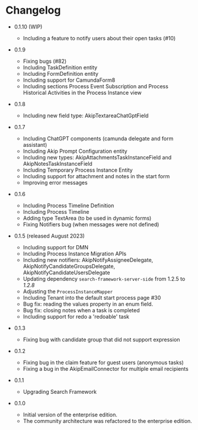 # Changelog

* 0.1.10 (WIP)
  * Including a feature to notify users about their open tasks (#10) 

* 0.1.9
  * Fixing bugs (#82)
  * Including TaskDefinition entity
  * Including FormDefinition entity
  * Including support for CamundaForm8
  * Including sections Process Event Subscription and Process Historical Activities in the Process Instance view  

* 0.1.8
  * Including new field type: AkipTextareaChatGptField

* 0.1.7
  * Including ChatGPT components (camunda delegate and form assistant)
  * Including Akip Prompt Configuration entity
  * Including new types: AkipAttachmentsTaskInstanceField and AkipNotesTaskInstanceField
  * Including Temporary Process Instance Entity
  * Including support for attachment and notes in the start form
  * Improving error messages

* 0.1.6
  * Including Process Timeline Definition
  * Including Process Timeline
  * Adding type TextArea (to be used in dynamic forms)
  * Fixing Notifiers bug (when messages were not defined)

* 0.1.5 (released August 2023)
  * Including support for DMN
  * Including Process Instance Migration APIs
  * Including new notifiers: AkipNotifyAssigneeDelegate, AkipNotifyCandidateGroupsDelegate, AkipNotifyCandidateUsersDelegate
  * Updating dependency `search-framework-server-side` from 1.2.5 to *1.2.8*
  * Adjusting the `ProcessInstanceMapper`
  * Including Tenant into the default start process page #30
  * Bug fix: reading the values property in an enum field.
  * Bug fix: closing notes when a task is completed
  * Including support for redo a 'redoable' task

* 0.1.3
  * Fixing bug with candidate group that did not support expression


* 0.1.2
    * Fixing bug in the claim feature for guest users (anonymous tasks)
    * Fixing a bug in the AkipEmailConnector for multiple email recipients

* 0.1.1
    * Upgrading Search Framework

* 0.1.0
    * Initial version of the enterprise edition.
    * The community architecture was refactored to the enterprise edition.
